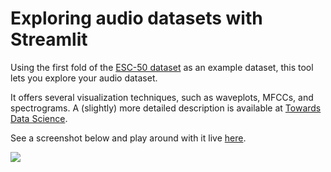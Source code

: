 # Exploring audio datasets with Streamlit

Using the first fold of the [ESC-50 dataset](https://github.com/karolpiczak/ESC-50) as an example dataset, this tool lets you explore your audio dataset.

It offers several visualization techniques, such as waveplots, MFCCs, and spectrograms. A (slightly) more detailed description is available at [Towards Data Science](https://towardsdatascience.com/exploring-audio-datasets-with-python-498c295f73d9).

See a screenshot below and play around with it live [here](https://share.streamlit.io/phrasenmaeher/audio_exploration/main.py).


![](https://github.com/phrasenmaeher/audio_exploration/blob/master/gui_sample.png)
